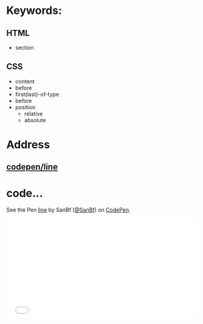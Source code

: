 # Keywords:
## HTML
* section

## CSS
* content
* before
* first(last)-of-type
* before
* position
    * relative
    * absolute

# Address
## [codepen/line](http://codepen.io/SanBf/pen/GmOwzw)

# code...

<p data-height="265" data-theme-id="light" data-slug-hash="GmOwzw" data-default-tab="css" data-user="SanBf" data-embed-version="2" data-pen-title="line" class="codepen">See the Pen <a href="http://codepen.io/SanBf/pen/GmOwzw/">line</a> by SanBf (<a href="http://codepen.io/SanBf">@SanBf</a>) on <a href="http://codepen.io">CodePen</a>.</p>
<script async src="https://production-assets.codepen.io/assets/embed/ei.js"></script>

<iframe height='265' scrolling='no' title='line' src='//codepen.io/SanBf/embed/GmOwzw/?height=265&theme-id=light&default-tab=css&embed-version=2' frameborder='no' allowtransparency='true' allowfullscreen='true' style='width: 100%;'>See the Pen <a href='http://codepen.io/SanBf/pen/GmOwzw/'>line</a> by SanBf (<a href='http://codepen.io/SanBf'>@SanBf</a>) on <a href='http://codepen.io'>CodePen</a>.
</iframe>
